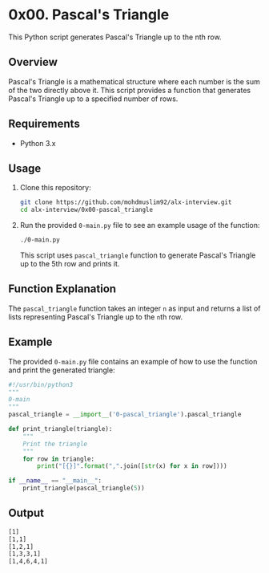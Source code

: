 # 0x00. Pascal's Triangle

This Python script generates Pascal's Triangle up to the nth row.

## Overview

Pascal's Triangle is a mathematical structure where each number is the sum of the two directly above it. This script provides a function that generates Pascal's Triangle up to a specified number of rows.

## Requirements

- Python 3.x

## Usage

1. Clone this repository:

    ```bash
    git clone https://github.com/mohdmuslim92/alx-interview.git
    cd alx-interview/0x00-pascal_triangle
    ```

2. Run the provided `0-main.py` file to see an example usage of the function:

    ```bash
    ./0-main.py
    ```

    This script uses `pascal_triangle` function to generate Pascal's Triangle up to the 5th row and prints it.

## Function Explanation

The `pascal_triangle` function takes an integer `n` as input and returns a list of lists representing Pascal's Triangle up to the `n`th row.

## Example

The provided `0-main.py` file contains an example of how to use the function and print the generated triangle:

```python
#!/usr/bin/python3
"""
0-main
"""
pascal_triangle = __import__('0-pascal_triangle').pascal_triangle

def print_triangle(triangle):
    """
    Print the triangle
    """
    for row in triangle:
        print("[{}]".format(",".join([str(x) for x in row])))

if __name__ == "__main__":
    print_triangle(pascal_triangle(5))
```

## Output

```bash
[1]
[1,1]
[1,2,1]
[1,3,3,1]
[1,4,6,4,1]
```
